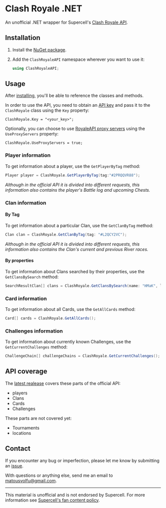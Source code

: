 # Clash Royale .NET
An unofficial .NET wrapper for Supercell's [Clash Royale API](https://developer.clashroyale.com/).

## Installation
1. Install the [NuGet package](https://www.nuget.org/packages/ClashRoyaleDotNet).
2. Add the `ClashRoyaleAPI` namespace wherever you want to use it:

   ```cs
   using ClashRoyaleAPI;
   ```

## Usage
After [installing](#installation), you'll be able to reference the classes and methods.

In order to use the API, you need to obtain an [API key](https://developer.clashroyale.com/#/getting-started) and pass it to the `ClashRoyale` class using the `Key` property:
```
ClashRoyale.Key = "<your_key>";
```

Optionally, you can choose to use [RoyaleAPI proxy servers](https://docs.royaleapi.com/#/proxy) using the `UseProxyServers` property:
```
ClashRoyale.UseProxyServers = true;
```

### Player information
To get information about a player, use the `GetPlayerByTag` method:
```cs
Player player = ClashRoyale.GetPlayerByTag(tag:"#2PRQQVR88");
```
*Although in the official API it is divided into different requests, this information also contains the player's Battle log and upcoming Chests.*

### Clan information

#### By Tag
To get information about a particular Clan, use the `GetClanByTag` method:
```cs
Clan clan = ClashRoyale.GetClanByTag(tag: "#L2QCY2VC");
```
*Although in the official API it is divided into different requests, this information also contains the Clan's current and previous River races.*

#### By properties
To get information about Clans searched by their properties, use the `GetClansBySearch` method:
```cs
SearchResultClan[] clans = ClashRoyale.GetClansBySearch(name: "HMaK", locationID: 57000070, minMembers: 35, maxMembers: 45, minScore: 30000);
```

### Card information
To get information about all Cards, use the `GetAllCards` method:
```cs
Card[] cards = ClashRoyale.GetAllCards();
```

### Challenges information
To get information about currently known Challenges, use the `GetCurrentChallenges` method:
```cs
ChallengeChain[] challengeChains = ClashRoyale.GetCurrentChallenges();
```

## API coverage
The [latest realease](https://github.com/matousvolf/clash-royale-dotnet/releases/latest) covers these parts of the official API:
- players
- Clans
- Cards
- Challenges

These parts are not covered yet:
- Tournaments
- locations

## Contact
If you encounter any bug or imperfection, please let me know by submitting an [issue](https://github.com/matousvolf/clash-royale-dotnet/issues).

With questions or anything else, send me an email to [matousvolfu@gmail.com](mailto:matousvolfu@gmail.com).

---

This material is unofficial and is not endorsed by Supercell. For more information see [Supercell's fan content policy](https://www.supercell.com/fan-content-policy).